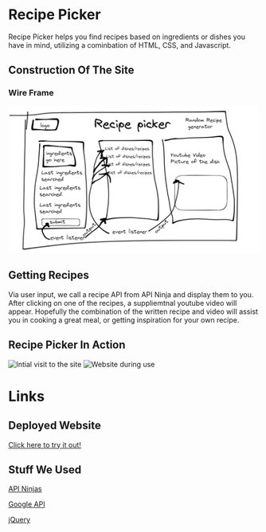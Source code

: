 # Recipe Picker

 Recipe Picker helps you find recipes based on ingredients or dishes you have in mind, utilizing a cominbation of HTML, CSS, and Javascript.
  
## Construction Of The Site
### Wire Frame
  ![Wireframe we made together](./assets/images/wireframe.PNG)
## Getting Recipes 
  Via user input, we call a recipe API from API Ninja and display them to you. After clicking on one of the recipes, a suppliemtnal youtube video will appear. Hopefully the combination of the written recipe and video will assist you in cooking a great meal, or getting inspiration for your own recipe.
  
## Recipe Picker In Action

  ![Intial visit to the site](./assets/images/sitesample.PNG)
  ![Website during use](./assets/images/sitesample2.PNG)
# Links
## Deployed Website
 [Click here to try it out!](https://alberdaniel1.github.io/Project1/)

 ## Stuff We Used
 [API Ninjas](https://api-ninjas.com/)

 [Google API](https://developers.google.com/apis-explorer)
 
 [jQuery](https://jquery.com/)

